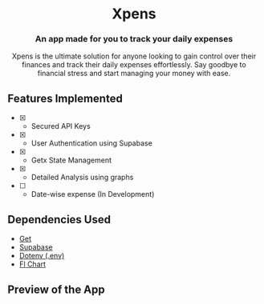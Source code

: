 
<h1 align="center" >
Xpens
</h1>
<h3 align="center">
An app made for you to track your daily expenses
</h3>
<p align="center"> Xpens is the ultimate solution for anyone looking to gain control over their finances and track their daily expenses effortlessly. Say goodbye to financial stress and start managing your money with ease.</p>

## Features Implemented
- [x] - Secured API Keys
- [x] - User Authentication using Supabase
- [x] - Getx State Management
- [x] - Detailed Analysis using graphs
- [ ] - Date-wise expense (In Development)

## Dependencies Used

- [Get](https://pub.dev/packages/get)
- [Supabase](https://pub.dev/packages/supabase_flutter)
- [Dotenv (.env)](https://pub.dev/packages/supabase_flutter)
- [Fl Chart](https://pub.dev/packages/fl_chart)

## Preview of the App





